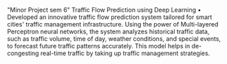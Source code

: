 "Minor Project sem 6"
Traffic Flow Prediction using Deep Learning
•	Developed an innovative traffic flow prediction system tailored for smart cities' traffic management infrastructure. Using the power of Multi-layered Perceptron neural networks, the system analyzes
  historical traffic data, such as traffic volume, time of day, weather conditions, and special events, to forecast future traffic patterns accurately.
  This model helps in de-congesting real-time traffic by taking up traffic management strategies.

